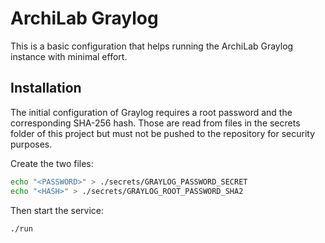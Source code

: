 # ArchiLab Graylog

This is a basic configuration that helps running the ArchiLab Graylog instance with minimal effort.

## Installation

The initial configuration of Graylog requires a root password and the corresponding SHA-256 hash. Those are read from files in the secrets folder of this project but must not be pushed to the repository for security purposes.

Create the two files:

```bash
echo "<PASSWORD>" > ./secrets/GRAYLOG_PASSWORD_SECRET
echo "<HASH>" > ./secrets/GRAYLOG_ROOT_PASSWORD_SHA2
```

Then start the service:

```bash
./run
```
